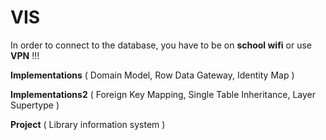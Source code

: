 # VIS
In order to connect to the database, you have to be on **school wifi** or use **VPN** !!!

**Implementations** (
Domain Model,
Row Data Gateway,
Identity Map )


**Implementations2** (
Foreign Key Mapping,
Single Table Inheritance,
Layer Supertype )

**Project** ( Library information system )


